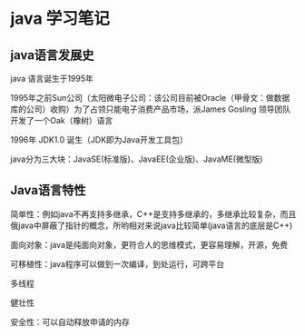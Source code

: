 # java 学习笔记

## java语言发展史

java 语言诞生于1995年

1995年之前Sun公司（太阳微电子公司：该公司目前被Oracle（甲骨文：做数据库的公司）收购）为了占领只能电子消费产品市场，派James Gosling 领导团队开发了一个Oak（橡树）语言

1996年 JDK1.0 诞生（JDK即为Java开发工具包）

java分为三大块：JavaSE(标准版)、JavaEE(企业版)、JavaME(微型版)

## Java语言特性

简单性：例如java不再支持多继承，C++是支持多继承的，多继承比较复杂，而且俄java中屏蔽了指针的概念，所哟相对来说java比较简单(java语言的底层是C++)

面向对象：java是纯面向对象，更符合人的思维模式，更容易理解，开源，免费

可移植性：java程序可以做到一次编译，到处运行，可跨平台

多线程

健壮性

安全性：可以自动释放申请的内存


